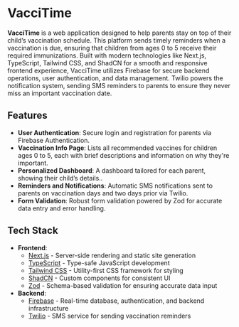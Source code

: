 # VacciTime

**VacciTime** is a web application designed to help parents stay on top of their child’s vaccination schedule. This platform sends timely reminders when a vaccination is due, ensuring that children from ages 0 to 5 receive their required immunizations. Built with modern technologies like Next.js, TypeScript, Tailwind CSS, and ShadCN for a smooth and responsive frontend experience, VacciTime utilizes Firebase for secure backend operations, user authentication, and data management. Twilio powers the notification system, sending SMS reminders to parents to ensure they never miss an important vaccination date.

## Features

- **User Authentication**: Secure login and registration for parents via Firebase Authentication.
- **Vaccination Info Page**: Lists all recommended vaccines for children ages 0 to 5, each with brief descriptions and information on why they're important.
- **Personalized Dashboard**: A dashboard tailored for each parent, showing their child’s details..
- **Reminders and Notifications**: Automatic SMS notifications sent to parents on vaccination days and two days prior via Twilio.
- **Form Validation**: Robust form validation powered by Zod for accurate data entry and error handling.
  
## Tech Stack

- **Frontend**:
  - [Next.js](https://nextjs.org/) - Server-side rendering and static site generation
  - [TypeScript](https://www.typescriptlang.org/) - Type-safe JavaScript development
  - [Tailwind CSS](https://tailwindcss.com/) - Utility-first CSS framework for styling
  - [ShadCN](https://shadcn.dev/) - Custom components for consistent UI
  - [Zod](https://zod.dev/) - Schema-based validation for ensuring accurate data input
- **Backend**:
  - [Firebase](https://firebase.google.com/) - Real-time database, authentication, and backend infrastructure
  - [Twilio](https://www.twilio.com/) - SMS service for sending vaccination reminders

